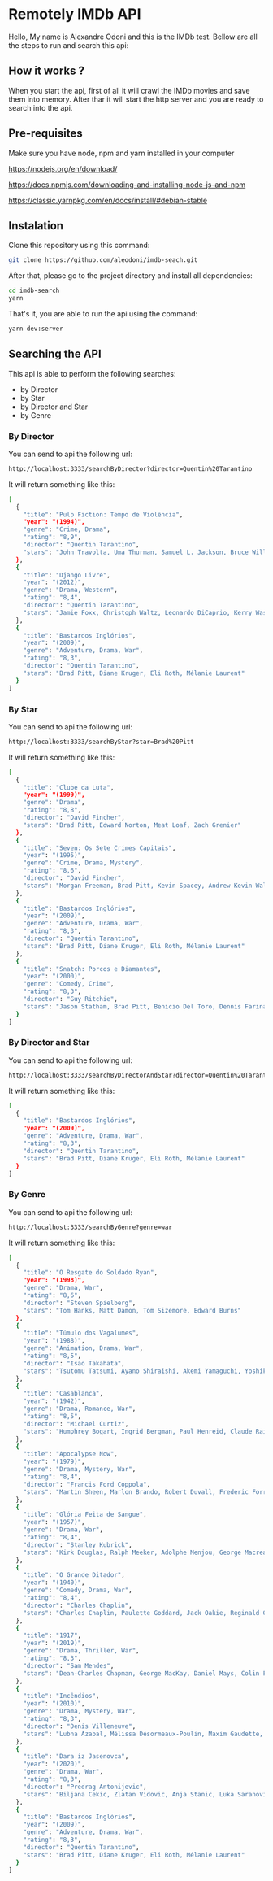 # Remotely IMDb API

Hello, My name is Alexandre Odoni and this is the IMDb test. Bellow are all the steps to run and search this api:

## How it works ?
When you start the api, first of all it will crawl the IMDb movies and save them into memory.
After thar it will start the http server and you are ready to search into the api.

## Pre-requisites
Make sure you have node, npm and yarn installed in your computer

https://nodejs.org/en/download/

https://docs.npmjs.com/downloading-and-installing-node-js-and-npm

https://classic.yarnpkg.com/en/docs/install/#debian-stable

## Instalation
Clone this repository using this command:
```bash
git clone https://github.com/aleodoni/imdb-seach.git
```

After that, please go to the project directory and install all dependencies:
```bash
cd imdb-search
yarn
```

That's it, you are able to run the api using the command:
```bash
yarn dev:server
```

## Searching the API
This api is able to perform the following searches:
- by Director
- by Star
- by Director and Star
- by Genre

### By Director
You can send to api the following url:

```bash
http://localhost:3333/searchByDirector?director=Quentin%20Tarantino
```

It will return something like this:

```bash
[
  {
    "title": "Pulp Fiction: Tempo de Violência",
    "year": "(1994)",
    "genre": "Crime, Drama",
    "rating": "8,9",
    "director": "Quentin Tarantino",
    "stars": "John Travolta, Uma Thurman, Samuel L. Jackson, Bruce Willis"
  },
  {
    "title": "Django Livre",
    "year": "(2012)",
    "genre": "Drama, Western",
    "rating": "8,4",
    "director": "Quentin Tarantino",
    "stars": "Jamie Foxx, Christoph Waltz, Leonardo DiCaprio, Kerry Washington"
  },
  {
    "title": "Bastardos Inglórios",
    "year": "(2009)",
    "genre": "Adventure, Drama, War",
    "rating": "8,3",
    "director": "Quentin Tarantino",
    "stars": "Brad Pitt, Diane Kruger, Eli Roth, Mélanie Laurent"
  }
]
```

### By Star
You can send to api the following url:

```bash
http://localhost:3333/searchByStar?star=Brad%20Pitt
```

It will return something like this:

```bash
[
  {
    "title": "Clube da Luta",
    "year": "(1999)",
    "genre": "Drama",
    "rating": "8,8",
    "director": "David Fincher",
    "stars": "Brad Pitt, Edward Norton, Meat Loaf, Zach Grenier"
  },
  {
    "title": "Seven: Os Sete Crimes Capitais",
    "year": "(1995)",
    "genre": "Crime, Drama, Mystery",
    "rating": "8,6",
    "director": "David Fincher",
    "stars": "Morgan Freeman, Brad Pitt, Kevin Spacey, Andrew Kevin Walker"
  },
  {
    "title": "Bastardos Inglórios",
    "year": "(2009)",
    "genre": "Adventure, Drama, War",
    "rating": "8,3",
    "director": "Quentin Tarantino",
    "stars": "Brad Pitt, Diane Kruger, Eli Roth, Mélanie Laurent"
  },
  {
    "title": "Snatch: Porcos e Diamantes",
    "year": "(2000)",
    "genre": "Comedy, Crime",
    "rating": "8,3",
    "director": "Guy Ritchie",
    "stars": "Jason Statham, Brad Pitt, Benicio Del Toro, Dennis Farina"
  }
]
```

### By Director and Star
You can send to api the following url:

```bash
http://localhost:3333/searchByDirectorAndStar?director=Quentin%20Tarantino&star=Brad%20Pitt
```

It will return something like this:

```bash
[
  {
    "title": "Bastardos Inglórios",
    "year": "(2009)",
    "genre": "Adventure, Drama, War",
    "rating": "8,3",
    "director": "Quentin Tarantino",
    "stars": "Brad Pitt, Diane Kruger, Eli Roth, Mélanie Laurent"
  }
]
```

### By Genre
You can send to api the following url:

```bash
http://localhost:3333/searchByGenre?genre=war
```

It will return something like this:

```bash
[
  {
    "title": "O Resgate do Soldado Ryan",
    "year": "(1998)",
    "genre": "Drama, War",
    "rating": "8,6",
    "director": "Steven Spielberg",
    "stars": "Tom Hanks, Matt Damon, Tom Sizemore, Edward Burns"
  },
  {
    "title": "Túmulo dos Vagalumes",
    "year": "(1988)",
    "genre": "Animation, Drama, War",
    "rating": "8,5",
    "director": "Isao Takahata",
    "stars": "Tsutomu Tatsumi, Ayano Shiraishi, Akemi Yamaguchi, Yoshiko Shinohara"
  },
  {
    "title": "Casablanca",
    "year": "(1942)",
    "genre": "Drama, Romance, War",
    "rating": "8,5",
    "director": "Michael Curtiz",
    "stars": "Humphrey Bogart, Ingrid Bergman, Paul Henreid, Claude Rains"
  },
  {
    "title": "Apocalypse Now",
    "year": "(1979)",
    "genre": "Drama, Mystery, War",
    "rating": "8,4",
    "director": "Francis Ford Coppola",
    "stars": "Martin Sheen, Marlon Brando, Robert Duvall, Frederic Forrest"
  },
  {
    "title": "Glória Feita de Sangue",
    "year": "(1957)",
    "genre": "Drama, War",
    "rating": "8,4",
    "director": "Stanley Kubrick",
    "stars": "Kirk Douglas, Ralph Meeker, Adolphe Menjou, George Macready"
  },
  {
    "title": "O Grande Ditador",
    "year": "(1940)",
    "genre": "Comedy, Drama, War",
    "rating": "8,4",
    "director": "Charles Chaplin",
    "stars": "Charles Chaplin, Paulette Goddard, Jack Oakie, Reginald Gardiner"
  },
  {
    "title": "1917",
    "year": "(2019)",
    "genre": "Drama, Thriller, War",
    "rating": "8,3",
    "director": "Sam Mendes",
    "stars": "Dean-Charles Chapman, George MacKay, Daniel Mays, Colin Firth"
  },
  {
    "title": "Incêndios",
    "year": "(2010)",
    "genre": "Drama, Mystery, War",
    "rating": "8,3",
    "director": "Denis Villeneuve",
    "stars": "Lubna Azabal, Mélissa Désormeaux-Poulin, Maxim Gaudette, Mustafa Kamel"
  },
  {
    "title": "Dara iz Jasenovca",
    "year": "(2020)",
    "genre": "Drama, War",
    "rating": "8,3",
    "director": "Predrag Antonijevic",
    "stars": "Biljana Cekic, Zlatan Vidovic, Anja Stanic, Luka Saranovic"
  },
  {
    "title": "Bastardos Inglórios",
    "year": "(2009)",
    "genre": "Adventure, Drama, War",
    "rating": "8,3",
    "director": "Quentin Tarantino",
    "stars": "Brad Pitt, Diane Kruger, Eli Roth, Mélanie Laurent"
  }
]
```
